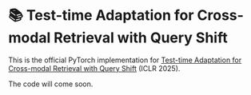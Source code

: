 # 📚 Test-time Adaptation for Cross-modal Retrieval with Query Shift

This is the official PyTorch implementation for [Test-time Adaptation for Cross-modal Retrieval with Query Shift](https://openreview.net/pdf?id=BmG88rONaU) (ICLR 2025).

The code will come soon.

